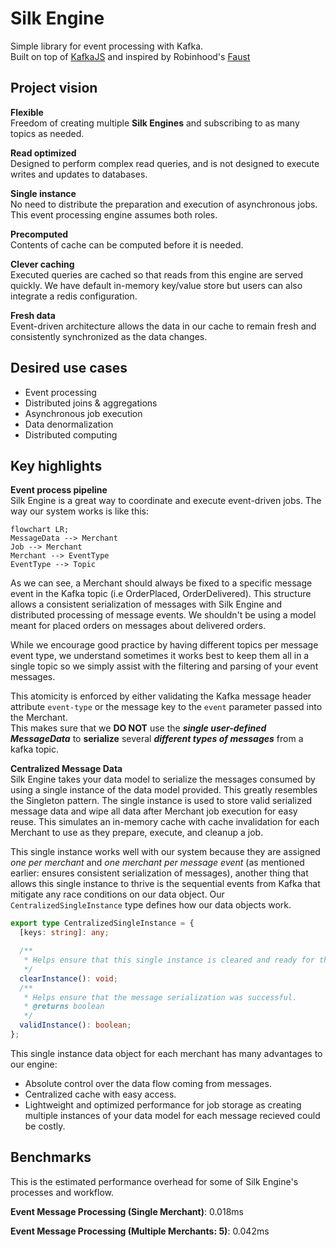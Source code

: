 # Silk Engine
Simple library for event processing with Kafka.  
Built on top of [KafkaJS](https://kafka.js.org/) and inspired by Robinhood's [Faust](https://faust.readthedocs.io/en/latest/introduction.html)

## Project vision

**Flexible**  
Freedom of creating multiple **Silk Engines** and subscribing to as many topics as needed. 

**Read optimized**  
Designed to perform complex read queries, and is not designed to execute writes and updates to databases.

**Single instance**  
No need to distribute the preparation and execution of asynchronous jobs. This event processing engine assumes both roles.

**Precomputed**  
Contents of cache can be computed before it is needed.

**Clever caching**  
Executed queries are cached so that reads from this engine are served quickly. We have default in-memory key/value store but users can also integrate a redis configuration.

**Fresh data**  
Event-driven architecture allows the data in our cache to remain fresh and consistently synchronized as the data changes.

## Desired use cases
- Event processing
- Distributed joins & aggregations
- Asynchronous job execution
- Data denormalization
- Distributed computing

## Key highlights

**Event process pipeline**  
Silk Engine is a great way to coordinate and execute event-driven jobs. The way our system works is like this: 
```mermaid
flowchart LR;
MessageData --> Merchant
Job --> Merchant
Merchant --> EventType
EventType --> Topic
```
As we can see, a Merchant should always be fixed to a specific message event in the Kafka topic (i.e OrderPlaced, OrderDelivered). This structure allows a consistent serialization of messages with Silk Engine and distributed processing of message events. We shouldn't be using a model meant for placed orders on messages about delivered orders. 

While we encourage good practice by having different topics per message event type, we understand sometimes it works best to keep them all in a single topic so we simply assist with the filtering and parsing of your event messages.

This atomicity is enforced by either validating the Kafka message header attribute `event-type` or the message key to the `event` parameter passed into the Merchant.  
This makes sure that we **DO NOT** use the **_single user-defined MessageData_** to **serialize** several **_different types of messages_** from a kafka topic.


**Centralized Message Data**  
Silk Engine takes your data model to serialize the messages consumed by using a single instance of the data model provided. This greatly resembles the Singleton pattern. The single instance is used to store valid serialized message data and wipe all data after Merchant job execution for easy reuse. This simulates an in-memory cache with cache invalidation for each Merchant to use as they prepare, execute, and cleanup a job.

This single instance works well with our system because they are assigned *one per merchant* and *one merchant per message event* (as mentioned earlier: ensures consistent serialization of messages), another thing that allows this single instance to thrive is the sequential events from Kafka that mitigate any race conditions on our data object. Our `CentralizedSingleInstance` type defines how our data objects work.
```typescript
export type CentralizedSingleInstance = {
  [keys: string]: any;

  /**
   * Helps ensure that this single instance is cleared and ready for the next message serialization.
   */
  clearInstance(): void;
  /**
   * Helps ensure that the message serialization was successful.
   * @returns boolean
   */
  validInstance(): boolean;
};
```
This single instance data object for each merchant has many advantages to our engine:
- Absolute control over the data flow coming from messages.
- Centralized cache with easy access.
- Lightweight and optimized performance for job storage as creating multiple instances of your data model for each message recieved could be costly.

## Benchmarks

This is the estimated performance overhead for some of Silk Engine's processes and workflow. 

**Event Message Processing (Single Merchant)**: 0.018ms

**Event Message Processing (Multiple Merchants: 5)**: 0.042ms

